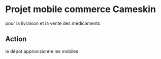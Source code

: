 # Projet mobile commerce Cameskin

pour la livraison et la vente des médicaments

## Action
le dépot approvisionne les mobiles

